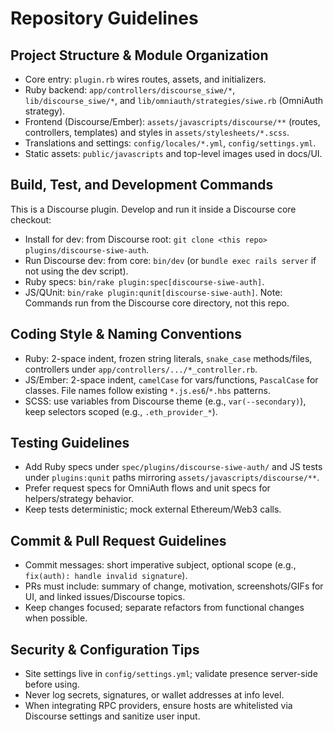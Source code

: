 # Repository Guidelines

## Project Structure & Module Organization
- Core entry: `plugin.rb` wires routes, assets, and initializers.
- Ruby backend: `app/controllers/discourse_siwe/*`, `lib/discourse_siwe/*`, and `lib/omniauth/strategies/siwe.rb` (OmniAuth strategy).
- Frontend (Discourse/Ember): `assets/javascripts/discourse/**` (routes, controllers, templates) and styles in `assets/stylesheets/*.scss`.
- Translations and settings: `config/locales/*.yml`, `config/settings.yml`.
- Static assets: `public/javascripts` and top-level images used in docs/UI.

## Build, Test, and Development Commands
This is a Discourse plugin. Develop and run it inside a Discourse core checkout:
- Install for dev: from Discourse root: `git clone <this repo> plugins/discourse-siwe-auth`.
- Run Discourse dev: from core: `bin/dev` (or `bundle exec rails server` if not using the dev script).
- Ruby specs: `bin/rake plugin:spec[discourse-siwe-auth]`.
- JS/QUnit: `bin/rake plugin:qunit[discourse-siwe-auth]`.
Note: Commands run from the Discourse core directory, not this repo.

## Coding Style & Naming Conventions
- Ruby: 2-space indent, frozen string literals, `snake_case` methods/files, controllers under `app/controllers/.../*_controller.rb`.
- JS/Ember: 2-space indent, `camelCase` for vars/functions, `PascalCase` for classes. File names follow existing `*.js.es6`/`*.hbs` patterns.
- SCSS: use variables from Discourse theme (e.g., `var(--secondary)`), keep selectors scoped (e.g., `.eth_provider_*`).

## Testing Guidelines
- Add Ruby specs under `spec/plugins/discourse-siwe-auth/` and JS tests under `plugins:qunit` paths mirroring `assets/javascripts/discourse/**`.
- Prefer request specs for OmniAuth flows and unit specs for helpers/strategy behavior.
- Keep tests deterministic; mock external Ethereum/Web3 calls.

## Commit & Pull Request Guidelines
- Commit messages: short imperative subject, optional scope (e.g., `fix(auth): handle invalid signature`).
- PRs must include: summary of change, motivation, screenshots/GIFs for UI, and linked issues/Discourse topics.
- Keep changes focused; separate refactors from functional changes when possible.

## Security & Configuration Tips
- Site settings live in `config/settings.yml`; validate presence server-side before using.
- Never log secrets, signatures, or wallet addresses at info level.
- When integrating RPC providers, ensure hosts are whitelisted via Discourse settings and sanitize user input.
